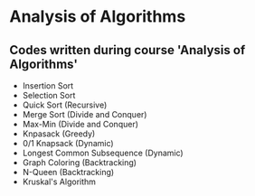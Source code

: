 # Analysis of Algorithms
## Codes written during course 'Analysis of Algorithms'

- Insertion Sort
- Selection Sort
- Quick Sort (Recursive)
- Merge Sort (Divide and Conquer)
- Max-Min (Divide and Conquer)
- Knpasack (Greedy)
- 0/1 Knapsack (Dynamic)
- Longest Common Subsequence (Dynamic)
- Graph Coloring (Backtracking)
- N-Queen (Backtracking)
- Kruskal's Algorithm
